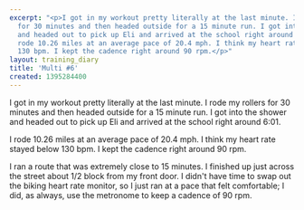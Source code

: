 ```yaml
---
excerpt: "<p>I got in my workout pretty literally at the last minute. I rode my rollers
  for 30 minutes and then headed outside for a 15 minute run. I got into the shower
  and headed out to pick up Eli and arrived at the school right around 6:01.</p><p>I
  rode 10.26 miles at an average pace of 20.4 mph. I think my heart rate stayed below
  130 bpm. I kept the cadence right around 90 rpm.</p>"
layout: training_diary
title: 'Multi #6'
created: 1395284400
---
```

<p>I got in my workout pretty literally at the last minute. I rode my rollers for 30 minutes and then headed outside for a 15 minute run. I got into the shower and headed out to pick up Eli and arrived at the school right around 6:01.</p><p>I rode 10.26 miles at an average pace of 20.4 mph. I think my heart rate stayed below 130 bpm. I kept the cadence right around 90 rpm.</p><p>I ran a route that was extremely close to 15 minutes. I finished up just across the street about 1/2 block from my front door. I didn't have time to swap out the biking heart rate monitor, so I just ran at a pace that felt comfortable; I did, as always, use the metronome to keep a cadence of 90 rpm.</p>
